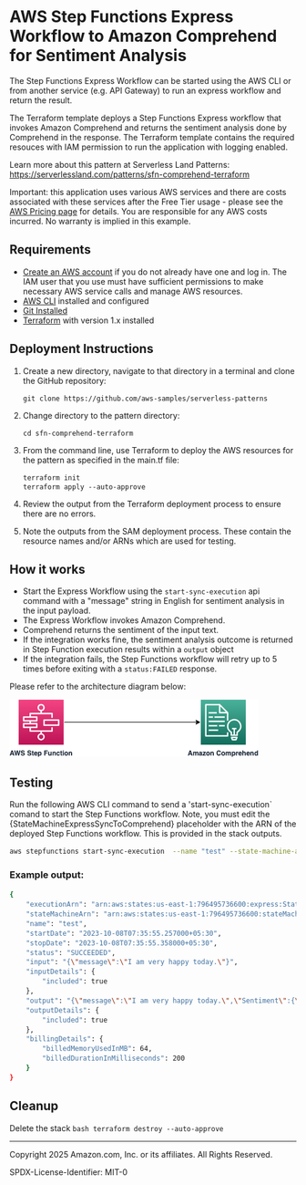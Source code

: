 # AWS Step Functions Express Workflow to Amazon Comprehend for Sentiment Analysis  

The Step Functions Express Workflow can be started using the AWS CLI or from another service (e.g. API Gateway) to run an express workflow and return the result.

The Terraform template deploys a Step Functions Express workflow that invokes Amazon Comprehend and returns the sentiment analysis done by Comprehend in the response. The Terraform template contains the required resouces with IAM permission to run the application with logging enabled.

Learn more about this pattern at Serverless Land Patterns: https://serverlessland.com/patterns/sfn-comprehend-terraform

Important: this application uses various AWS services and there are costs associated with these services after the Free Tier usage - please see the [AWS Pricing page](https://aws.amazon.com/pricing/) for details. You are responsible for any AWS costs incurred. No warranty is implied in this example.

## Requirements

* [Create an AWS account](https://portal.aws.amazon.com/gp/aws/developer/registration/index.html) if you do not already have one and log in. The IAM user that you use must have sufficient permissions to make necessary AWS service calls and manage AWS resources.
* [AWS CLI](https://docs.aws.amazon.com/cli/latest/userguide/install-cliv2.html) installed and configured
* [Git Installed](https://git-scm.com/book/en/v2/Getting-Started-Installing-Git)
* [Terraform](https://learn.hashicorp.com/tutorials/terraform/install-cli) with version 1.x installed

## Deployment Instructions

1. Create a new directory, navigate to that directory in a terminal and clone the GitHub repository:
    ``` 
    git clone https://github.com/aws-samples/serverless-patterns
    ```
2. Change directory to the pattern directory:
    ```
    cd sfn-comprehend-terraform
    ```
3. From the command line, use Terraform to deploy the AWS resources for the pattern as specified in the main.tf file:
    ```
    terraform init
    terraform apply --auto-approve
    ```
4. Review the output from the Terraform deployment process to ensure there are no errors.

5. Note the outputs from the SAM deployment process. These contain the resource names and/or ARNs which are used for testing.

## How it works

* Start the Express Workflow using the `start-sync-execution` api command with a "message" string in English for sentiment analysis in the input payload.
* The Express Workflow invokes Amazon Comprehend.
* Comprehend returns the sentiment of the input text. 
* If the integration works fine, the sentiment analysis outcome is returned in Step Function execution results within a `output` object
* If the integration fails, the Step Functions workflow will retry up to 5 times before exiting with a `status:FAILED` response.

Please refer to the architecture diagram below:

![End to End Architecture](image/architecture.png)


## Testing

Run the following AWS CLI command to send a 'start-sync-execution` comand to start the Step Functions workflow. Note, you must edit the {StateMachineExpressSyncToComprehend} placeholder with the ARN of the deployed Step Functions workflow. This is provided in the stack outputs.

```bash
aws stepfunctions start-sync-execution  --name "test" --state-machine-arn "{StateMachineExpressSyncToComprehend}" --input "{\"message\":\"I am very happy today.\"}"
```

### Example output:

```bash
{
    "executionArn": "arn:aws:states:us-east-1:796495736600:express:StateMachineExpressSyncToComprehend-cqmUxRLjlvq7:test:8b75495d-cb96-4933-ac25-1f908050e33d",
    "stateMachineArn": "arn:aws:states:us-east-1:796495736600:stateMachine:StateMachineExpressSyncToComprehend-cqmUxRLjlvq7",
    "name": "test",
    "startDate": "2023-10-08T07:35:55.257000+05:30",
    "stopDate": "2023-10-08T07:35:55.358000+05:30",
    "status": "SUCCEEDED",
    "input": "{\"message\":\"I am very happy today.\"}",
    "inputDetails": {
        "included": true
    },
    "output": "{\"message\":\"I am very happy today.\",\"Sentiment\":{\"Sentiment\":\"POSITIVE\",\"SentimentScore\":{\"Mixed\":1.4907288E-4,\"Negative\":1.3237515E-4,\"Neutral\":3.8026855E-4,\"Positive\":0.9993383}}}",
    "outputDetails": {
        "included": true
    },
    "billingDetails": {
        "billedMemoryUsedInMB": 64,
        "billedDurationInMilliseconds": 200
    }
}
```
## Cleanup
 
Delete the stack
    ```bash
    terraform destroy --auto-approve
    ```

----
Copyright 2025 Amazon.com, Inc. or its affiliates. All Rights Reserved.

SPDX-License-Identifier: MIT-0
